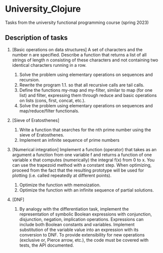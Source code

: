 # University_Clojure
Tasks from the university functional programming course (spring 2023)

## Description of tasks

1. [Basic operations on data structures]
   A set of characters and the number n are specified.
   Describe a function that returns a list of all strings of length n consisting of these characters and not containing two identical characters running in a row.
    1. Solve the problem using elementary operations on sequences and recursion.
    2. Rewrite the program 1.1. so that all recursive calls are tail calls.
    3. Define the functions my-map and my-filter, similar to map (for one list) and filter, expressing them through reduce and basic operations on lists (cons, first, concat, etc.).
    4. Solve the problem using elementary operations on sequences and map/reduce/filter functionals.

2. [Sieve of Eratosthenes]
    1. Write a function that searches for the nth prime number using the sieve of Eratosthenes.
    2. Implement an infinite sequence of prime numbers

3. [Numerical integration]
   Implement a function (operator) that takes as an argument a function from one variable f and returns a function of one variable x that computes (numerically) the integral f(x) from 0 to x.
   You can use the trapezoid method with a constant step.
   When optimizing, proceed from the fact that the resulting prototype will be used for plotting (i.e. called repeatedly at different points).
    1. Optimize the function with memoization.
    2. Optimize the function with an infinite sequence of partial solutions.

4. [DNF]
    1. By analogy with the differentiation task, implement the representation of symbolic Boolean expressions with conjunction, disjunction, negation, implication operations.
       Expressions can include both Boolean constants and variables.
       Implement substitution of the variable value into an expression with its conversion to DNF.
       To provide extensibility for new operations (exclusive or, Pierce arrow, etc.), the code must be covered with tests, the API documented.

